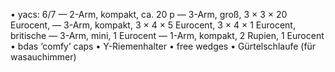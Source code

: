 • yacs: 6/7
 — 2-Arm, kompakt, ca. 20 p
 — 3-Arm, groß, 3 × 3 × 20 Eurocent,
 — 3-Arm, kompakt, 3 × 4 × 5 Eurocent, 3 × 4 × 1 Eurocent, britische
 — 3-Arm, mini, 1 Eurocent
 — 1-Arm, kompakt, 2 Rupien, 1 Eurocent
• bdas ‘comfy’ caps
• Y-Riemenhalter
• free wedges
• Gürtelschlaufe (für wasauchimmer)
